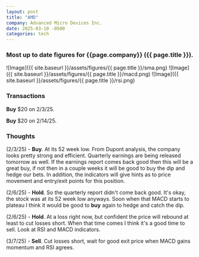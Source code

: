 ```yaml
---
layout: post
title: "AMD"
company: Advanced Micro Devices Inc.
date: 2025-03-10 -0500
categories: tech
---
```


### Most up to date figures for {{page.company}} ({{ page.title }}).

![Image]({{ site.baseurl }}/assets/figures/{{ page.title }}/sma.png)
![Image]({{ site.baseurl }}/assets/figures/{{ page.title }}/macd.png)
![Image]({{ site.baseurl }}/assets/figures/{{ page.title }}/rsi.png)

### Transactions

**Buy** $20 on 2/3/25. 

**Buy** $20 on 2/14/25.


### Thoughts
(2/3/25) - **Buy**. At its 52 week low. From Dupont analysis, the company looks pretty strong and efficient. Quarterly earnings are being released tomorrow as well. If the earnings report comes back good then this will be a great buy, if not then in a couple weeks it will be good to buy the dip and hedge our bets. In addition, the indicators will give hints as to price movement and entry/exit points for this position.

(2/6/25) - **Hold**. So the quarterly report didn't come back good. It's okay, the stock was at its 52 week low anyways. Soon when that MACD starts to plateau I think it would be good to **buy** again to hedge and catch the dip.

(2/6/25) - **Hold**. At a loss right now, but confident the price will rebound at least to cut losses short. When that time comes I think it's a good time to sell. Look at RSI and MACD indicators.

(3/7/25) - **Sell**. Cut losses short, wait for good exit price when MACD gains momentum and RSI agrees.